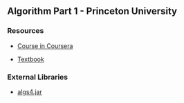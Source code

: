 ## Algorithm Part 1 - Princeton University

### Resources
- [Course in Coursera](https://www.coursera.org/learn/algorithms-part1)

- [Textbook](https://algs4.cs.princeton.edu/home/)

### External Libraries
- [algs4.jar](https://algs4.cs.princeton.edu/code/algs4.jar)